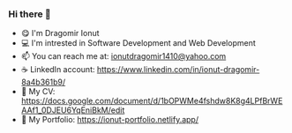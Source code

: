 ### Hi there 👋

<!--
**IonutDragomir/IonutDragomir** is a ✨ _special_ ✨ repository because its `README.md` (this file) appears on your GitHub profile.

Here are some ideas to get you started:

- 🔭 I’m currently working on a project close to IMDB site
- 🌱 I’m currently learning React
- 👯 I’m looking to collaborate on ...
- 🤔 I’m looking for help with ...
- 💬 Ask me about ...
- 📫 How to reach me: ...
- 😄 Pronouns: ...
- ⚡ Fun fact: ...
-->

- :yum: I'm Dragomir Ionut
- :computer: I'm intrested in Software Development and Web Development
- 📫 You can reach me at: ionutdragomir1410@yahoo.com
- :coffee: LinkedIn account: https://www.linkedin.com/in/ionut-dragomir-8a4b361b9/
- :rocket: My CV: https://docs.google.com/document/d/1bOPWMe4fshdw8K8g4LPfBrWEAAf1_0DJEU6YqEniBkM/edit
- :file_folder: My Portfolio: https://ionut-portfolio.netlify.app/

